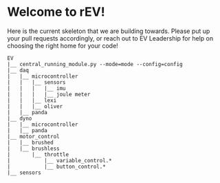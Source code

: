 # Welcome to rEV!
Here is the current skeleton that we are building towards. Please put up your pull requests accordingly, or reach out to EV Leadership for help on choosing the right home for your code!
```
EV
|__ central_running_module.py --mode=mode --config=config
|__ daq
|	|__ microcontroller
|	|	|__ sensors
|	|	|	|__ imu
|	|	|	|__ joule meter
|	|	|__ lexi
|	|	|__ oliver
|	|__ panda
|__ dyno
|	|__ microcontroller
|	|__ panda
|__ motor_control
|	|__ brushed
|	|__ brushless
|       |__ throttle
|           |__ variable_control.*
|           |__ button_control.*
|__ sensors
```

